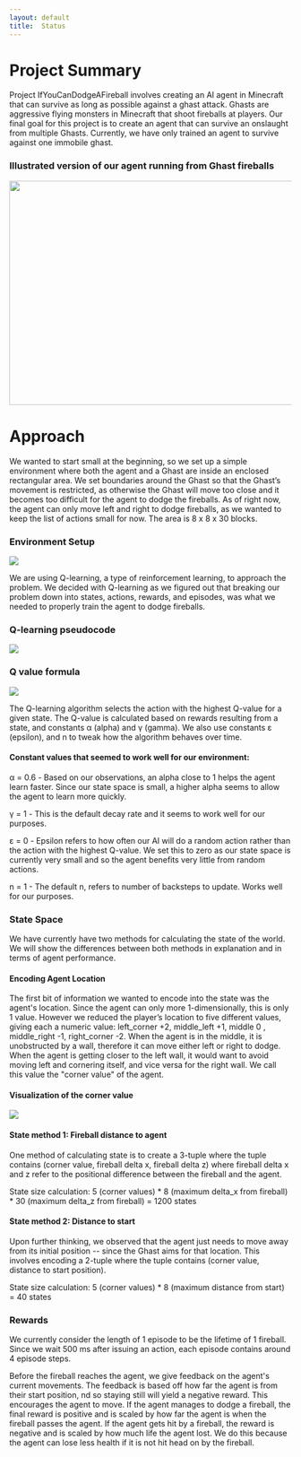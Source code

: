 ```yaml
---
layout: default
title:  Status
---
```


# Project Summary
Project IfYouCanDodgeAFireball involves creating an AI agent in Minecraft that can survive as long as possible against a ghast attack. Ghasts are aggressive flying monsters in Minecraft that shoot fireballs at players. Our final goal for this project is to create an agent that can survive an onslaught from multiple Ghasts. Currently, we have only trained an agent to survive against one immobile ghast.
 
### Illustrated version of our agent running from Ghast fireballs
<img src="http://i.imgur.com/Mt1oxS9.jpg" width="600" height="400"/>
 
# Approach
We wanted to start small at the beginning, so we set up a simple environment where both the agent and a Ghast are inside an enclosed rectangular area. We set boundaries around the Ghast so that the Ghast’s movement is restricted, as otherwise the Ghast will move too close and it becomes too difficult for the agent to dodge the fireballs. As of right now, the agent can only move left and right to dodge fireballs, as we wanted to keep the list of actions small for now. The area is 8 x 8 x 30 blocks.

### Environment Setup
<img src="http://i.imgur.com/7fP5THM.png"/>

We are using Q-learning, a type of reinforcement learning, to approach the problem. We decided with Q-learning as we figured out that breaking our problem down into states, actions, rewards, and episodes, was what we needed to properly train the agent to dodge fireballs.
 
### Q-learning pseudocode
<img src="http://i.imgur.com/oi6jv72.png"/>
 
### Q value formula
<img src="http://i.imgur.com/eAyNfY1.png"/>
 
The Q-learning algorithm selects the action with the highest Q-value for a given state. The Q-value is calculated based on rewards resulting from a state, and constants α (alpha) and γ (gamma). We also use constants ε (epsilon), and n to tweak how the algorithm behaves over time.

#### Constant values that seemed to work well for our environment:
α = 0.6 - Based on our observations, an alpha close to 1 helps the agent learn faster. Since our state space is small, a higher alpha seems to allow the agent to learn more quickly.

γ = 1 - This is the default decay rate and it seems to work well for our purposes.

ε = 0 - Epsilon refers to how often our AI will do a random action rather than the action with the highest Q-value. We set this to zero as our state space is currently very small and so the agent benefits very little from random actions.

n = 1 - The default n, refers to number of backsteps to update. Works well for our purposes.

### State Space
We have currently have two methods for calculating the state of the world. We will show the differences between both methods in explanation and in terms of agent performance.

#### Encoding Agent Location
The first bit of information we wanted to encode into the state was the agent's location. Since the agent can only more 1-dimensionally, this is only 1 value. However we reduced the player’s location to five different values, giving each a numeric value: left_corner +2, middle_left +1, middle 0 , middle_right -1, right_corner -2.  When the agent is in the middle, it is unobstructed by a wall, therefore it can move either left or right to dodge.  When the agent is getting closer to the left wall, it would want to avoid moving left and cornering itself, and vice versa for the right wall. We call this value the "corner value" of the agent.

#### Visualization of the corner value
<img src="http://i.imgur.com/Sk4tyQg.png"/>

#### State method 1: Fireball distance to agent
One method of calculating state is to create a 3-tuple where the tuple contains (corner value, fireball delta x, fireball delta z) where fireball delta x and z refer to the positional difference between the fireball and the agent.

State size calculation: 5 (corner values) * 8 (maximum delta_x from fireball) * 30 (maximum delta_z from fireball) = 1200 states

#### State method 2: Distance to start
Upon further thinking, we observed that the agent just needs to move away from its initial position -- since the Ghast aims for that location. This involves encoding a 2-tuple where the tuple contains (corner value, distance to start position).

State size calculation: 5 (corner values) * 8 (maximum distance from start) = 40 states

### Rewards
We currently consider the length of 1 episode to be the lifetime of 1 fireball. Since we wait 500 ms after issuing an action, each episode contains around 4 episode steps.

Before the fireball reaches the agent, we give feedback on the agent's current movements. The feedback is based off how far the agent is from their start position, nd so staying still will yield a negative reward. This encourages the agent to move. If the agent manages to dodge a fireball, the final reward is positive and is scaled by how far the agent is when the fireball passes the agent. If the agent gets hit by a fireball, the reward is negative and is scaled by how much life the agent lost. We do this because the agent can lose less health if it is not hit head on by the fireball.

